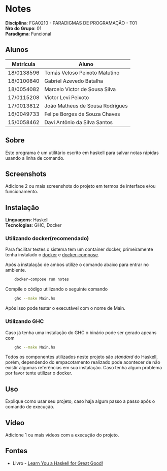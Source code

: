 # Notes
**Disciplina**: FGA0210 - PARADIGMAS DE PROGRAMAÇÃO - T01 <br>
**Nro do Grupo**: 01<br>
**Paradigma**: Funcional<br>

## Alunos
|Matrícula | Aluno |
| -- | -- |
| 18/0138596  | Tomás Veloso Peixoto Matutino  | 
| 18/0100840  | Gabriel Azevedo Batalha        |
| 18/0054082  | Marcelo Victor de Sousa Silva  |
| 17/0115208  | Victor Levi Peixoto            | 
| 17/0013812  | João Matheus de Sousa Rodrigues| 
| 16/0049733  | Felipe Borges de Souza Chaves  | 
| 15/0058462  | Davi Antônio da Silva Santos   | 

## Sobre 
Este programa é um utilitário escrito em haskell para 
salvar notas rápidas usando a linha de comando.

## Screenshots
Adicione 2 ou mais screenshots do projeto em termos de interface e/ou funcionamento.

## Instalação 
**Linguagens**: Haskell<br>
**Tecnologias**: GHC, Docker<br>

### Utilizando docker(recomendado)

Para facilitar testes o sistema tem um container docker, primeiramente tenha 
instalado o [docker](https://docs.docker.com/engine/install/) e [docker-compose](https://docs.docker.com/compose/install/).

Após a instalação de ambos utilize o comando abaixo para entrar no ambiente.

```bash
    docker-compose run notes
```

Compile o código utilizando o seguinte comando

```bash
    ghc --make Main.hs
```

Após isso pode testar o executável com o nome de Main.

### Utilizando GHC

Caso já tenha uma instalação do GHC o binário pode ser gerado apeans com 

```bash
    ghc --make Main.hs
```

Todos os componentes utilizados neste projeto são *standard* do Haskell, porém,
dependendo do empacotamento realizado pode acontecer de não existir algumas referências 
em sua instalação. Caso tenha algum problema por favor tente utilizar o docker.


## Uso 
Explique como usar seu projeto, caso haja algum passo a passo após o comando de execução.

## Vídeo
Adicione 1 ou mais vídeos com a execução do projeto.

## Fontes

* Livro - [Learn You a Haskell for Great Good!](http://learnyouahaskell.com/chapters)
